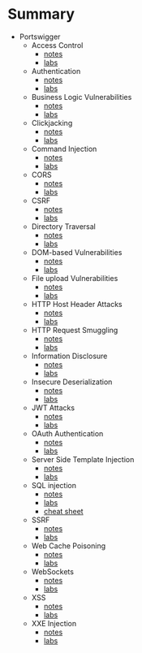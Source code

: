 # Summary

- Portswigger
  - Access Control
    - [notes](/Portswigger/Access_Control/notes.md)
    - [labs](/Portswigger/Access_Control/labs.md)
  - Authentication
    - [notes](/Portswigger/Authentication/notes.md)
    - [labs](/Portswigger/Authentication/labs.md)
  - Business Logic Vulnerabilities
    - [notes](/Portswigger/Business_Logic_Vulnerabilities/notes.md)
    - [labs](/Portswigger/Business_Logic_Vulnerabilities/labs.md)
  - Clickjacking
    - [notes](/Portswigger/Clickjacking/notes.md)
    - [labs](/Portswigger/Clickjacking/labs.md)
  - Command Injection
    - [notes](/Portswigger/Command_Injection/notes.md)
    - [labs](/Portswigger/Command_Injection/labs.md)
  - CORS
    - [notes](/Portswigger/CORS/notes.md)
    - [labs](/Portswigger/CORS/labs.md)
  - CSRF
    - [notes](/Portswigger/CSRF/notes.md)
    - [labs](/Portswigger/CSRF/labs.md)
  - Directory Traversal
    - [notes](/Portswigger/Directory_Traversal/notes.md)
    - [labs](/Portswigger/Directory_Traversal/labs.md)
  - DOM-based Vulnerabilities
    - [notes](/Portswigger/DOM_based_Vulnerabilities/notes.md)
    - [labs](/Portswigger/DOM_based_Vulnerabilities/labs.md)
  - File upload Vulnerabilities
    - [notes](/Portswigger/File_Upload_Vulnerabilities/notes.md)
    - [labs](/Portswigger/File_Upload_Vulnerabilities/labs.md)
  - HTTP Host Header Attacks
    - [notes](/Portswigger/HTTP_Host_Header_Attacks/notes.md)
    - [labs](/Portswigger/HTTP_Host_Header_Attacks/labs.md)
  - HTTP Request Smuggling
    - [notes](/Portswigger/HTTP_Request_Smuggling/notes.md)
    - [labs](/Portswigger/HTTP_Request_Smuggling/labs.md)
  - Information Disclosure
    - [notes](/Portswigger/Information_Disclosure/notes.md)
    - [labs](/Portswigger/Information_Disclosure/labs.md)
  - Insecure Deserialization
    - [notes](/Portswigger/Insecure_Deserialization/notes.md)
    - [labs](/Portswigger/Insecure_Deserialization/labs.md)
  - JWT Attacks
    - [notes](/Portswigger/JWT_Attacks/notes.md)
    - [labs](/Portswigger/JWT_Attacks/labs.md)
  - OAuth Authentication
    - [notes](/Portswigger/OAuth_Authentication/notes.md)
    - [labs](/Portswigger/OAuth_Authentication/labs.md)
  - Server Side Template Injection
    - [notes](/Portswigger/Server_Side_Template_Injection/notes.md)
    - [labs](/Portswigger/Server_Side_Template_Injection/labs.md)
  - SQL injection
    - [notes](/Portswigger/SQL_Injection/notes.md)
    - [labs](/Portswigger/SQL_Injection/labs.md)
    - [cheat sheet](/Portswigger/SQL_Injection/cheat_sheet.md)
  - SSRF
    - [notes](/Portswigger/SSRF/notes.md)
    - [labs](/Portswigger/SSRF/labs.md)
  - Web Cache Poisoning
    - [notes](/Portswigger/Web_Cache_Poisoning/notes.md)
    - [labs](/Portswigger/Web_Cache_Poisoning/labs.md)
  - WebSockets
    - [notes](/Portswigger/WebSockets/notes.md)
    - [labs](/Portswigger/WebSockets/labs.md)
  - XSS
    - [notes](/Portswigger/XSS/notes.md)
    - [labs](/Portswigger/XSS/labs.md)
  - XXE Injection
    - [notes](/Portswigger/XXE_Injection/notes.md)
    - [labs](/Portswigger/XXE_Injection/labs.md)
